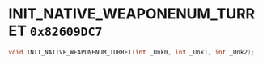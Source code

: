 # INIT_NATIVE_WEAPONENUM_TURRET `0x82609DC7`

```cpp
void INIT_NATIVE_WEAPONENUM_TURRET(int _Unk0, int _Unk1, int _Unk2);
```